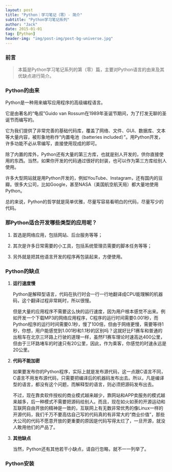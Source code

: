 ```yaml
---
layout: post
title: "Python｜学习笔记（零）- 简介"
subtitle: "Python学习笔记系列"
author: "Jack"
date: 2015-01-01
tag: [Python]
header-img: "img/post-img/post-bg-universe.jpg"
---
```




### 前言

> 本篇是Python学习笔记系列的第（零）篇，主要对Python语言的由来及其优缺点进行简介。

### Python的由来

Python是一种用来编写应用程序的高级编程语言。

它是由著名的“龟叔”Guido van Rossum在1989年圣诞节期间，为了打发无聊的圣诞节而编写的。

它为我们提供了非常完善的基础代码库，覆盖了网络、文件、GUI、数据库、文本等大量内容，被形象地称作“内置电池（batteries included）”。用Python开发，许多功能不必从零编写，直接使用现成的即可。

除了内置的库外，Python还有大量的第三方库，也就是别人开发的，供你直接使用的东西。当然，如果你开发的代码通过很好的封装，也可以作为第三方库给别人使用。

许多大型网站就是用Python开发的，例如YouTube、Instagram，还有国内的豆瓣。很多大公司，比如Google，甚至NASA（美国航空航天局）都大量地使用Python。

总的来说，Python的哲学就是简单优雅，尽量写容易看明白的代码，尽量写少的代码。

### 那Python适合开发哪些类型的应用呢？

1. 首选是网络应用，包括网站、后台服务等等；

2. 其次是许多日常需要的小工具，包括系统管理员需要的脚本任务等等；

3. 另外就是把其他语言开发的程序再包装起来，方便使用。

### Python的缺点

1. **运行速度慢**

   Python是解释型语言，代码在执行时会一行一行地翻译成CPU能理解的机器码，这个翻译过程非常耗时，所以很慢。

   但是大量的应用程序不需要这么快的运行速度，因为用户根本感觉不出来。例如开发一个下载MP3的网络应用程序，C程序的运行时间需要0.001秒，而Python程序的运行时间需要0.1秒，慢了100倍，但由于网络更慢，需要等待1秒，你想，用户能感觉到1.001秒和1.1秒的区别吗？这就好比F1赛车和普通的出租车在北京三环路上行驶的道理一样，虽然F1赛车理论时速高达400公里，但由于三环路堵车的时速只有20公里，因此，作为乘客，你感觉的时速永远是20公里。

2. **代码不能加密**

   如果要发布你的Python程序，实际上就是发布源代码，这一点跟C语言不同，C语言不用发布源代码，只需要把编译后的机器码发布出去。所以，凡是编译型的语言，都没有这个问题，而解释型的语言，则必须把源码发布出去。

   不过，现在靠卖软件授权的商业模式越来越少，靠网站和APP卖服务的模式越来越多，后一种模式不需要把源码给别人。而且，现在如火如荼的开源运动和互联网自由开放的精神是一致的，互联网上有无数非常优秀的像Linux一样的开源代码，我们千万不要高估自己写的代码真的有非常大的“商业价值”，那些大公司的代码不愿意开放的更重要的原因是代码写得太烂了，一旦开源，就没人敢用他们的产品了。

3. **其他缺点**

   当然，Python还有其他若干小缺点，请自行忽略，就不一一列举了。

### Python安装

